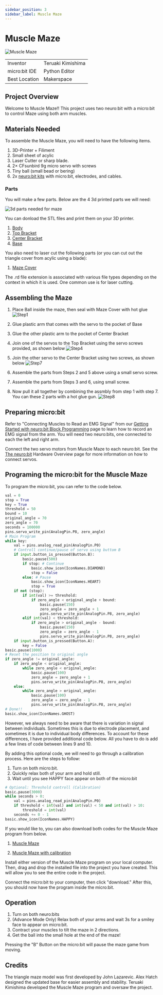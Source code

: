 ```yaml
---
sidebar_position: 3
sidebar_label: Muscle Maze
---
```


# Muscle Maze #
![Muscle Maze](./maze_title.png)

|     |       |
|--------------|--------------
| Inventor     | Teruaki Kimishima             
| micro:bit IDE     | Python Editor
| Best Location     | Makerspace   

## Project Overview ##
Welcome to Muscle Maze!! This project uses two neuro:bit with a micro:bit to control Maze using both arm muscles. 

## Materials Needed  ##

To assemble the Muscle Maze, you will need to have the following items.

1. 3D-Printer + Filiment
2. Small sheet of acylic
3. Laser Cutter or sharp blade. 
4. 2× CFsunbird 9g micro servo with screws
5. Tiny ball (small bead or bering) 
6. 2x [neuro:bit kits](../../) with micro:bit, electrodes, and cables.

### Parts ###

You will make a few parts.  Below are the 4 3d printed parts we will need:

![3d parts needed for maze](./maze_3dParts.png)

You can donload the STL files and print them on your 3D printer.

1. [Body](./MazeBody.stl)
2. [Top Bracket](./TopBracket.stl)
3. [Center Bracket](./CenterBracket.stl)
4. [Base](./Base.stl)

You also need to laser cut the following parts (or you can cut out the triangle cover from acylic using a blade):

1. [Maze Cover](AcrylicCut.rd) 

The .rd file extension is associated with various file types depending on the context in which it is used. One common use is for laser cutting.

## Assembling the Maze ##
1. Place Ball inside the maze, then seal with  Maze Cover with hot glue ![Step1](./maze_step1.png)

2. Glue plastic arm that comes with the servo to the pocket of Base

3. Glue the other plastic arm to the pocket of Center Bracket

4. Join one of the servos to the Top Bracket using the servo screws provided, as shown below ![Step4](./maze_step4.png)

5. Join the other servo to the Center Bracket using two screws, as shown below ![Step7](./maze_step5.png)

6. Assemble the parts from Steps 2 and 5 above using a small servo screw.

7. Assemble the parts from Steps 3 and 6, using small screw.

8. Now pull it all together by combining the assmbly from step 1 with step 7.  You can these 2 parts with a hot glue gun. ![Step8](./maze_step8.png)


## Preparing micro:bit ##
Refer to "Connecting Muscles to Read an EMG Signal" from our [Getting Started with neuro:bit Block Programming](../../Block) page to learn how to record an EMG signal from the arm. You will need two neuro:bits, one connected to each the left and right arm.

Connect the two servo motors from Muscle Maze to each neuro:bit. See the [The neuro:bit](../../) Hardware Overview page for more information on how to connect servos.

## Programing the micro:bit for the Muscle Maze ##

To program the micro:bit, you can refer to the code below. 

```py title="Muscle Maze - "Beginner""
val = 0
stop = True
key = True
threshold = 50
bound = 10
original_angle = 70
zero_angle = 70
seconds = 100000
pins.servo_write_pin(AnalogPin.P8, zero_angle)
# Main Program
while key:
    val = pins.analog_read_pin(AnalogPin.P0)
    # Controll continue/pause of servo using buttom B
    if input.button_is_pressed(Button.B):
        basic.pause(500)
        if stop: # Continue
            basic.show_icon(IconNames.DIAMOND)
            stop = False
        else: # Pause
            basic.show_icon(IconNames.HEART)
            stop = True
    if not (stop):
        if int(val) >= threshold:
            if zero_angle < original_angle + bound:
                basic.pause(150)
                zero_angle = zero_angle + 1
                pins.servo_write_pin(AnalogPin.P8, zero_angle)
        elif int(val) < threshold:
            if zero_angle > original_angle - bound:
                basic.pause(150)
                zero_angle = zero_angle - 1
                pins.servo_write_pin(AnalogPin.P8, zero_angle)
    if input.button_is_pressed(Button.A):
        key = False
basic.pause(1000)
# Reset the position to original angle
if zero_angle != original_angle:
    if zero_angle < original_angle:
        while zero_angle < original_angle:
            basic.pause(100)
            zero_angle = zero_angle + 1
            pins.servo_write_pin(AnalogPin.P8, zero_angle)
    else:
        while zero_angle > original_angle:
            basic.pause(100)
            zero_angle = zero_angle - 1
            pins.servo_write_pin(AnalogPin.P8, zero_angle)
# Done!!
basic.show_icon(IconNames.GHOST)
```
However, we always need to be aware that there is variation in signal between individuals. Sometimes this is due to electrode placement, and sometimes it is due to individual body differences. To account for these differences, I have provided additional code below. All you have to do is add a few lines of code between lines 9 and 10. 

By adding this optional code, we will need to go through a calibration process. Here are the steps to follow:
1. Turn on both micro:bit.
2. Quickly relax both of your arm and hold still.
3. Wait until you see HAPPY face appear on both of the micro:bit

```py title="Muscle Maze - "Advanced"
# Optional: Threshold controll (Calibration)
basic.pause(3000)
while seconds > 0:
    val = pins.analog_read_pin(AnalogPin.P0)
    if threshold < int(val) and int(val) < 50 and int(val) > 10:
        threshold = int(val)
    seconds += 0 - 1
basic.show_icon(IconNames.HAPPY)
```

If you would like to, you can also download both codes for the Muscle Maze program from below. 
1. [Muscle Maze](./micro:bit-Muscle-Maze-general.hex)

2. [Muscle Maze with calibration](./micro:bit-Muscle-Maze-individual.hex)
   
Install either version of the Muscle Maze program on your local computer. Then, drag and drop the installed file into the project you have created. This will allow you to see the entire code in the project.

Connect the micro:bit to your computer, then click "download." After this, you should now have the program inside the micro:bit.

## Operation ##

1. Turn on both neuro:bits
2. (Advance Mode Only) Relax both of your arms and wait 3s for a smiley face to appear on micro:bit.   
3. Contract your muscles to tilt the maze in 2 directions.
4. Get the ball into the small hole at the end of the maze!

Pressing the "B" Button on the micro:bit will pause the maze game from moving.
  
## Credits ##

The triangle maze model was first developed by John Lazarevic. Alex Hatch designed the updated base for easier assembly and stability. Teruaki Kimishima developed the Muscle Maze program and oversaw the project.
